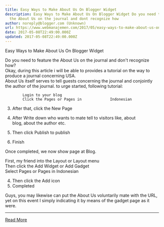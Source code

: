 ```yaml
---
title: Easy Ways to Make About Us On Blogger Widget
description: Easy Ways to Make About Us On Blogger Widget Do you need to feature
  the About Us on the journal and dont recognize how
author: noreply@blogger.com (Unknown)
url: https://www.webmanajemen.com/2017/05/easy-ways-to-make-about-us-on-blogger.html
date: 2017-05-08T22:49:00.000Z
updated: 2017-05-08T22:49:00.000Z
---
```


Easy Ways to Make About Us On Blogger Widget 

Do you need to feature the About Us on the journal and don't         recognize how?     
Okay, during this article i will be able to provides a tutorial on the         way to produce a journal concerning USA.     
About Us itself serves to tell guests concerning the journal and         conjointly the author of the journal. to urge started, following         tutorial:     


                        

            Login to your blog         
            Click the Pages or Pages in             Indonesian         

                        

3. After that, click the New Page    


                        


4. After Write down who wants to mate tell to visitors like, about     
blog, about the author etc.     
5. Then click Publish to publish     


                        


6. Finish     


Once completed, we now show page at Blog.     



First, my friend into the Layout or            Layout menu         
Then click the Add Widget or            Add Gadget        
            Select Pages or Pages in             Indonesian         

                        


4. Then click the Add icon     
5. Completed     


Guys, you may likewise can put the About Us voluntarily mate with the URL, yet on this event I simply indicating it by means of the gadget page as it were.<hr/> <a href="https://www.webmanajemen.com/2017/05/easy-ways-to-make-about-us-on-blogger.html" rel="follow" class="button" id="read-more">Read More</a>